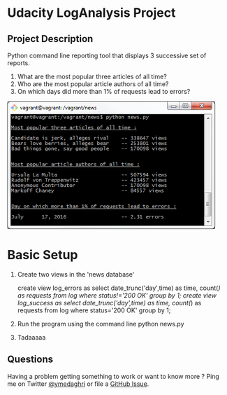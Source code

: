 # Udacity LogAnalysis Project
## Project Description
Python command line reporting tool that displays 3 successive set of reports.
1. What are the most popular three articles of all time?
2. Who are the most popular article authors of all time?
3. On which days did more than 1% of requests lead to errors?

![Screenshot](screenshot.png)

# Basic Setup
1. Create two views in the 'news database'
	
	create view log_errors as select  date_trunc('day',time) as time, count(*) as requests from log  where status!='200 OK' group by 1;
	create view log_success as select  date_trunc('day',time) as time, count(*) as requests from log  where status='200 OK' group by 1;

2. Run the program using the command line
	python news.py 
	
3. Tadaaaaa

## Questions

Having a problem getting something to work or want to know more ? Ping me on Twitter [@ymedaghri](https://twitter.com/ymedaghri) or file a [GitHub Issue](https://github.com/ymedaghri/python-trailers/issues/new).
 




